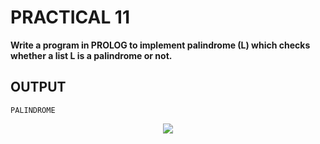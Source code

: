 # PRACTICAL 11
**Write a program in PROLOG to implement palindrome (L) which checks whether a list L is a palindrome or not.**

## OUTPUT

`PALINDROME`
<p align="center">
<img src="https://user-images.githubusercontent.com/68191677/218272701-d3a33f32-c319-49c8-8d5b-93713246b77d.png"  />
</p>